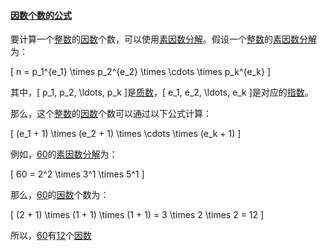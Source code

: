 

#### [因数个数的公式](https://zh.wikipedia.org/wiki/因数个数的公式)

要计算一个[整数](https://zh.wikipedia.org/wiki/整数)的[因数](https://zh.wikipedia.org/wiki/因数)个数，可以使用[素因数分解](https://zh.wikipedia.org/wiki/素因数分解)。假设一个[整数](https://zh.wikipedia.org/wiki/整数)的[素因数分解](https://zh.wikipedia.org/wiki/素因数分解)为：

\[ n = p_1^{e_1} \times p_2^{e_2} \times \cdots \times p_k^{e_k} \]

其中，\[ p_1, p_2, \ldots, p_k \]是[质数](https://zh.wikipedia.org/wiki/质数)，\[ e_1, e_2, \ldots, e_k \]是对应的[指数](https://zh.wikipedia.org/wiki/指数)。

那么，这个[整数](https://zh.wikipedia.org/wiki/整数)的[因数](https://zh.wikipedia.org/wiki/因数)个数可以通过以下公式计算：

\[ (e_1 + 1) \times (e_2 + 1) \times \cdots \times (e_k + 1) \]

例如，[60](https://zh.wikipedia.org/wiki/60)的[素因数分解](https://zh.wikipedia.org/wiki/素因数分解)为：

\[ 60 = 2^2 \times 3^1 \times 5^1 \]

那么，[60](https://zh.wikipedia.org/wiki/60)的[因数](https://zh.wikipedia.org/wiki/因数)个数为：

\[ (2 + 1) \times (1 + 1) \times (1 + 1) = 3 \times 2 \times 2 = 12 \]

所以，[60](https://zh.wikipedia.org/wiki/60)有[12](https://zh.wikipedia.org/wiki/12)个[因数](https://zh.wikipedia.org/wiki/因数)